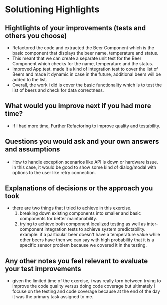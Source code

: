 # Solutioning Highlights

## Hightlights of your improvements (tests and others you choose)
- Refactored the code and extracted the Beer Component which is the basic component that displays the beer name, temperature and status.
- This meant that we can create a separate unit test for the Beer Component which checks for the name, temperature and the status.
- Improved App.test. made it a kind of integration test to cover the list of Beers and made it dynamic in case in the future, additional beers will be added to the list.
- Overall, the work i did is cover the basic functionality which is to test the list of beers and check for data correctness.

## What would you improve next if you had more time?
- If i had more time, Further Refactoring to improve quality and testability.

## Questions you would ask and your own answers and assumptions
- How to handle exception scenarios like API is down or hardware issue. in this case, it would be good to show some kind of dialog/modal with options to the user like retry connection.

## Explanations of decisions or the approach you took
- there are two things that i tried to achieve in this exercise. 
    1. breaking down existing components into smaller and basic components for better maintanability.
    2. trying to achieve both component localized testing as well as inter-component integration tests to achieve system predictability. example: if a particular beer doesn't have a temperature value while other beers have then we can say with high probability that it is a specific sensor problem because we covered it in the testing.

## Any other notes you feel relevant to evaluate your test improvements
- given the limited time of the exercise, i was really torn between trying to improve the code quality versus doing code coverage but ultimately i focuse on the testing and code coverage because at the end of the day it was the primary task assigned to me.